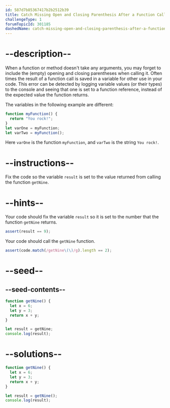 ```yaml
---
id: 587d7b85367417b2b2512b39
title: Catch Missing Open and Closing Parenthesis After a Function Call
challengeType: 1
forumTopicId: 301185
dashedName: catch-missing-open-and-closing-parenthesis-after-a-function-call
---
```


# --description--

When a function or method doesn't take any arguments, you may forget to include the (empty) opening and closing parentheses when calling it. Often times the result of a function call is saved in a variable for other use in your code. This error can be detected by logging variable values (or their types) to the console and seeing that one is set to a function reference, instead of the expected value the function returns.

The variables in the following example are different:

```js
function myFunction() {
  return "You rock!";
}
let varOne = myFunction;
let varTwo = myFunction();
```

Here `varOne` is the function `myFunction`, and `varTwo` is the string `You rock!`.

# --instructions--

Fix the code so the variable `result` is set to the value returned from calling the function `getNine`.

# --hints--

Your code should fix the variable `result` so it is set to the number that the function `getNine` returns.

```js
assert(result == 9);
```

Your code should call the `getNine` function.

```js
assert(code.match(/getNine\(\)/g).length == 2);
```

# --seed--

## --seed-contents--

```js
function getNine() {
  let x = 6;
  let y = 3;
  return x + y;
}

let result = getNine;
console.log(result);
```

# --solutions--

```js
function getNine() {
  let x = 6;
  let y = 3;
  return x + y;
}

let result = getNine();
console.log(result);
```
